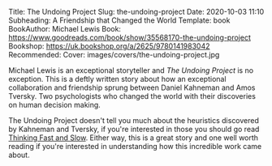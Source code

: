 Title: The Undoing Project
Slug: the-undoing-project
Date: 2020-10-03 11:10
Subheading: A Friendship that Changed the World
Template: book
BookAuthor: Michael Lewis
Book: https://www.goodreads.com/book/show/35568170-the-undoing-project
Bookshop: https://uk.bookshop.org/a/2625/9780141983042
Recommended: 
Cover: images/covers/the-undoing-project.jpg

Michael Lewis is an exceptional storyteller and *The Undoing Project* is no exception. This is a deftly written story about how an exceptional collaboration and friendship sprung between Daniel Kahneman and Amos Tversky. Two psychologists who changed the world with their discoveries on human decision making.

The Undoing Project doesn't tell you much about the heuristics discovered by Kahneman and Tversky, if you're interested in those you should go read [Thinking Fast and Slow](https://www.jacquescorbytuech.com/reading/thinking-fast-and-slow). Either way, this is a great story and one well worth reading if you're interested in understanding how this incredible work came about.